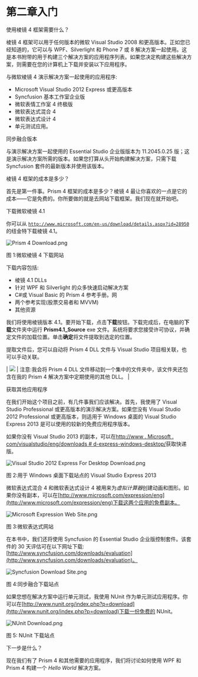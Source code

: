 # 第二章入门

使用棱镜 4 框架需要什么？

棱镜 4 框架可以用于任何版本的微软 Visual Studio 2008 和更高版本。正如您已经知道的，它可以与 WPF、Silverlight 和 Phone 7 或 8 解决方案一起使用。这是本书附带的用于构建三个解决方案的应用程序列表。如果您决定构建这些解决方案，则需要在您的计算机上下载并安装以下应用程序。

与微软棱镜 4 演示解决方案一起使用的应用程序:

*   Microsoft Visual Studio 2012 Express 或更高版本
*   Syncfusion 基本工作室企业版
*   微软表情工作室 4 终极版
*   微软表达式混合 4
*   微软表达式设计 4
*   单元测试应用。

同步融合版本

与演示解决方案一起使用的 Essential Studio 企业版版本为 11.2045.0.25 版；这是演示解决方案所需的版本。如果您打算从头开始构建解决方案，只需下载 Syncfusion 套件的最新版本并使用该版本。

棱镜 4 框架的成本是多少？

首先是第一件事。Prism 4 框架的成本是多少？棱镜 4 最让你喜欢的一点是它的成本——它是免费的。你所要做的就是去网站下载框架。我们现在就开始吧。

下载微软棱镜 4.1

你可以从 [`http://www.microsoft.com/en-us/download/details.aspx?id=28950`](https://www.nuget.org/packages/Prism/4.1.0 ) 的纽金特下载棱镜 4.1。

![Prism 4 Download.png](img/image002.jpg)

图 1:微软棱镜 4 下载网站

下载内容包括:

*   棱镜 4.1 DLLs
*   针对 WPF 和 Silverlight 的众多快速启动解决方案
*   C#或 Visual Basic 的 Prism 4 参考手册。网
*   两个参考实现(股票交易者和 MVVM)
*   其他资源

我们将使用棱镜版本 4.1。要开始下载，点击**下载**按钮。下载完成后，在电脑的**下载**文件夹中运行 **Prism4.1_Source** exe 文件。系统将要求您接受许可协议，并确定文件的加载位置。单击**确定**将文件提取到选定的位置。

提取文件后，您可以自动将 Prism 4 DLL 文件与 Visual Studio 项目相关联，也可以手动关联。

| ![](img/note.png) | 注意:我会将 Prism 4 DLL 文件移动到一个集中的文件夹中，该文件夹还包含在我的 Prism 4 解决方案中定期使用的其他 DLL。 |

获取其他应用程序

在我们开始这个项目之前，有几件事我们应该解决。首先，我使用了 Visual Studio Professional 或更高版本的演示解决方案。如果您没有 Visual Studio 2012 Professional 或更高版本，则适用于 Windows 桌面的 Visual Studio Express 2013 是可以使用的较新的免费应用程序版本。

如果你没有 Visual Studio 2013 的副本，可以在[http://www . Microsoft . com/visualstudio/eng/downloads # d-express-windows-desktop/](http://www.microsoft.com/visualstudio/eng/downloads%23d-express-windows-desktop/)获取快递版。

![Visual Studio 2012 Express For Desktop Download.png](img/image004.jpg)

图 2:用于 Windows 桌面下载站点的 Visual Studio Express 2013

微软表达式混合 4 和微软表达式设计 4 被用来为*虚拟计算器*创建动画和图形。如果你没有副本，可以在[http://www.microsoft.com/expression/eng](http://www.microsoft.com/expression/eng)下载这两个应用的免费副本。

![Microsoft Expression Web Site.png](img/image005.jpg)

图 3:微软表达式网站

在本书中，我们还将使用 Syncfusion 的 Essential Studio 企业版控制套件。该套件的 30 天评估可在以下网址下载:[http://www.syncfusion.com/downloads/evaluation](http://www.syncfusion.com/downloads/evaluation)。

![Syncfusion Download Site.png](img/image006.jpg)

图 4:同步融合下载站点

如果您想在解决方案中运行单元测试，我使用 NUnit 作为单元测试应用程序。你可以在[http://www.nunit.org/index.php?p=download](http://www.nunit.org/index.php?p=download)下载一份免费的 NUnit。

![NUnit Download.png](img/image007.jpg)

图 5: NUnit 下载站点

下一步是什么？

现在我们有了 Prism 4 和其他需要的应用程序，我们将讨论如何使用 WPF 和 Prism 4 构建一个 *Hello World* 解决方案。